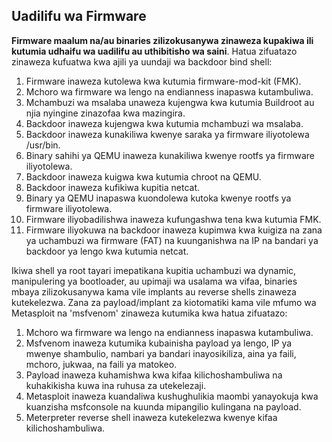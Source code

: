 ## Uadilifu wa Firmware

**Firmware maalum na/au binaries zilizokusanywa zinaweza kupakiwa ili kutumia udhaifu wa uadilifu au uthibitisho wa saini**. Hatua zifuatazo zinaweza kufuatwa kwa ajili ya uundaji wa backdoor bind shell:

1. Firmware inaweza kutolewa kwa kutumia firmware-mod-kit (FMK).
2. Mchoro wa firmware wa lengo na endianness inapaswa kutambuliwa.
3. Mchambuzi wa msalaba unaweza kujengwa kwa kutumia Buildroot au njia nyingine zinazofaa kwa mazingira.
4. Backdoor inaweza kujengwa kwa kutumia mchambuzi wa msalaba.
5. Backdoor inaweza kunakiliwa kwenye saraka ya firmware iliyotolewa /usr/bin.
6. Binary sahihi ya QEMU inaweza kunakiliwa kwenye rootfs ya firmware iliyotolewa.
7. Backdoor inaweza kuigwa kwa kutumia chroot na QEMU.
8. Backdoor inaweza kufikiwa kupitia netcat.
9. Binary ya QEMU inapaswa kuondolewa kutoka kwenye rootfs ya firmware iliyotolewa.
10. Firmware iliyobadilishwa inaweza kufungashwa tena kwa kutumia FMK.
11. Firmware iliyokuwa na backdoor inaweza kupimwa kwa kuigiza na zana ya uchambuzi wa firmware (FAT) na kuunganishwa na IP na bandari ya backdoor ya lengo kwa kutumia netcat.

Ikiwa shell ya root tayari imepatikana kupitia uchambuzi wa dynamic, manipulering ya bootloader, au upimaji wa usalama wa vifaa, binaries mbaya zilizokusanywa kama vile implants au reverse shells zinaweza kutekelezwa. Zana za payload/implant za kiotomatiki kama vile mfumo wa Metasploit na 'msfvenom' zinaweza kutumika kwa hatua zifuatazo:

1. Mchoro wa firmware wa lengo na endianness inapaswa kutambuliwa.
2. Msfvenom inaweza kutumika kubainisha payload ya lengo, IP ya mwenye shambulio, nambari ya bandari inayosikiliza, aina ya faili, mchoro, jukwaa, na faili ya matokeo.
3. Payload inaweza kuhamishwa kwa kifaa kilichoshambuliwa na kuhakikisha kuwa ina ruhusa za utekelezaji.
4. Metasploit inaweza kuandaliwa kushughulikia maombi yanayokuja kwa kuanzisha msfconsole na kuunda mipangilio kulingana na payload.
5. Meterpreter reverse shell inaweza kutekelezwa kwenye kifaa kilichoshambuliwa.
